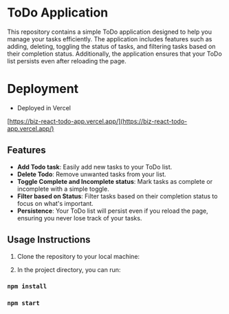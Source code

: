 # ToDo Application

This repository contains a simple ToDo application designed to help you manage your tasks efficiently. The application includes features such as adding, deleting, toggling the status of tasks, and filtering tasks based on their completion status. Additionally, the application ensures that your ToDo list persists even after reloading the page.

# Deployment
- Deployed in Vercel

[https://biz-react-todo-app.vercel.app/](https://biz-react-todo-app.vercel.app/)

## Features

- **Add Todo task**: Easily add new tasks to your ToDo list.
- **Delete Todo**: Remove unwanted tasks from your list.
- **Toggle Complete and Incomplete status**: Mark tasks as complete or incomplete with a simple toggle.
- **Filter based on Status**: Filter tasks based on their completion status to focus on what's important.
- **Persistence**: Your ToDo list will persist even if you reload the page, ensuring you never lose track of your tasks.

## Usage Instructions

1. Clone the repository to your local machine:

2. In the project directory, you can run:
### `npm install`

### `npm start`


